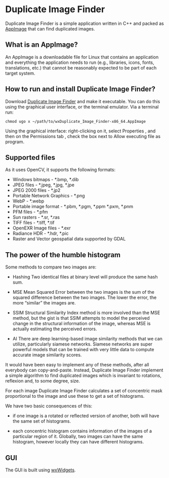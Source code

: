 # Duplicate Image Finder

Duplicate Image Finder is a simple application written in C++ and packed
as [AppImage](https://appimage.org/) that can find duplicated images.

## What is an AppImage?

An AppImage is a downloadable file for Linux that contains an application and everything the application needs to run (e.g., libraries, icons, fonts, translations, etc.) that cannot be reasonably expected to be part of each target system.

## How to run and install Duplicate Image Finder?

Download [Duplicate Image Finder](https://github.com/volatilflerovium/Duplicate_Image_Finder/raw/main/wxDuplicate_Image_Finder-x86_64.AppImage) and make it executable. 
You can do this using the graphical user interface, or the terminal emulator. 
Via a terminal run:
```
chmod ugo x ~/path/to/wxDuplicate_Image_Finder-x86_64.AppImage
```
Using the graphical interface: right-clicking on it, select Properties , 
and then on the Permissions tab , check the box next to Allow executing file as program.

## Supported files
As it uses OpenCV, it supports the following formats:

* Windows bitmaps - *.bmp, *.dib
* JPEG files - *.jpeg, *.jpg, *.jpe
* JPEG 2000 files - *.jp2
* Portable Network Graphics - *.png
* WebP - *.webp
* Portable image format - *.pbm, *.pgm, *.ppm *.pxm, *.pnm
* PFM files - *.pfm
* Sun rasters - *.sr, *.ras
* TIFF files - *.tiff, *.tif
* OpenEXR Image files - *.exr
* Radiance HDR - *.hdr, *.pic
* Raster and Vector geospatial data supported by GDAL

## The power of the humble histogram

Some methods to compare two images are:

*	Hashing
		Two identical files at binary level will produce the same hash sum.

*	MSE
		Mean Squared Error between the two images is the sum of the squared difference between the two images. The lower the error, the more “similar” the images are.

*	SSIM
		Structural Similarity Index method is more involved than the MSE method, 
		but the gist is that SSIM attempts to model the perceived change in the 
		structural information of the image, whereas MSE is actually estimating 
		the perceived errors.

*	AI
		There are deep learning-based image similarity methods that we can utilize, particularly siamese networks. Siamese networks are super powerful models that can be trained with very little data to compute accurate image similarity scores.

It would have been easy to implement any of these methods, after all everybody can
copy-and-paste. Instead, Duplicate Image Finder implement a simple algorithm to find duplicated
images which is invariant to rotations, reflexion and, to some degree, size.

For each image Duplicate Image Finder calculates a set of concentric mask
proportional to the image and use these to get a set of histograms.

We have two basic consequences of this:

* if one image is a rotated or reflected version of another, both 
will have the same set of histograms.

* each concentric histogram contains information of the images of a particular
region of it. Globally, two images can have the same histogram, however
locally they can have different histograms.


## GUI
The GUI is built using [wxWidgets](https://www.wxwidgets.org).
